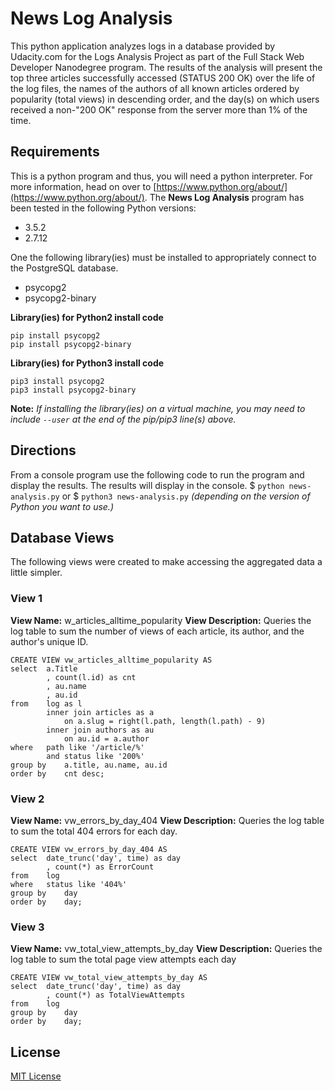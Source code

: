 # News Log Analysis
This python application analyzes logs in a database provided by Udacity.com for the Logs Analysis Project as part of the Full Stack Web Developer Nanodegree program. The results of the analysis will present the top three articles successfully accessed (STATUS 200 OK) over the life of the log files, the names of the authors of all known articles ordered by popularity (total views) in descending order, and the day(s) on which users received a non-"200 OK" response from the server more than 1% of the time.

## Requirements
This is a python program and thus, you will need a python interpreter.  For more information, head on over to [https://www.python.org/about/](https://www.python.org/about/). The **News Log Analysis** program has been tested in the following Python versions:
*  3.5.2
* 2.7.12

One the following library(ies) must be installed to appropriately connect to the PostgreSQL database.
* psycopg2
* psycopg2-binary

**Library(ies) for Python2 install code**
```
pip install psycopg2
pip install psycopg2-binary
```
**Library(ies) for Python3 install code**
```
pip3 install psycopg2
pip3 install psycopg2-binary
```
**Note:**  *If installing the library(ies) on a virtual machine, you may need to include `--user` at the end of the pip/pip3 line(s) above.*

## Directions
From a console program use the following code to run the program and display the results.  The results will display in the console.
$  ```python news-analysis.py``` or $  ```python3 news-analysis.py```
*(depending on the version of Python you want to use.)*

## Database Views
The following views were created to make accessing the aggregated data a little simpler.
### View 1
**View Name:** w_articles_alltime_popularity
**View Description:** Queries the log table to sum the number of views of each article, its author, and the author's unique ID.
```
CREATE VIEW vw_articles_alltime_popularity AS
select  a.Title
        , count(l.id) as cnt
        , au.name
        , au.id
from    log as l
        inner join articles as a
            on a.slug = right(l.path, length(l.path) - 9)
        inner join authors as au
            on au.id = a.author
where   path like '/article/%'
        and status like '200%'
group by    a.title, au.name, au.id
order by    cnt desc;
```

### View 2
**View Name:** vw_errors_by_day_404
**View Description:** Queries the log table to sum the total 404 errors for each day.
```
CREATE VIEW vw_errors_by_day_404 AS
select  date_trunc('day', time) as day
		, count(*) as ErrorCount
from    log
where   status like '404%'
group by	day
order by	day;
```

### View 3
**View Name:** vw_total_view_attempts_by_day
**View Description:** Queries the log table to sum the total page view attempts each day
```
CREATE VIEW vw_total_view_attempts_by_day AS
select  date_trunc('day', time) as day
		, count(*) as TotalViewAttempts
from    log
group by	day
order by	day;
```
## License
[MIT License](https://opensource.org/licenses/MIT, "MIT License")
